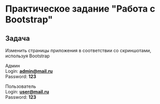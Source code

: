 # Практическое задание "Работа с Bootstrap"
## Задача 
Изменить страницы приложения в соответствии со скриншотами, используя Bootstrap

Админ   
Login: <b>admin@mail.ru</b>   
Password: <b>123</b>

Пользователь   
Login: <b>user@mail.ru</b>   
Password: <b>123</b>